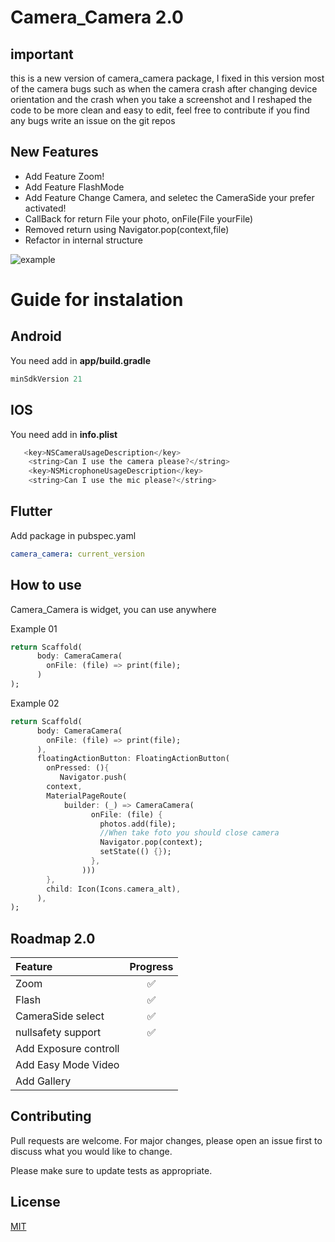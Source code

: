 # Camera_Camera 2.0

## important
this is a new version of camera_camera package, I fixed in this version most of the camera bugs such as when the camera crash after changing device orientation and the crash when you take a screenshot and I reshaped the code to be more clean and easy to edit, feel free to contribute if you find any bugs write an issue on the git repos 
## New Features

- Add Feature Zoom!
- Add Feature FlashMode
- Add Feature Change Camera, and seletec the CameraSide your prefer activated!
- CallBack for return File your photo, onFile(File yourFile)
- Removed return using Navigator.pop(context,file)
- Refactor in internal structure

![example](https://i.imgur.com/CWbwCoH.png=200x200)

# Guide for instalation

## Android

You need add in **app/build.gradle**

```dart
minSdkVersion 21
```

## IOS

You need add in **info.plist**

```dart
   <key>NSCameraUsageDescription</key>
    <string>Can I use the camera please?</string>
    <key>NSMicrophoneUsageDescription</key>
    <string>Can I use the mic please?</string>
```

## Flutter

Add package in pubspec.yaml

```yaml
camera_camera: current_version
```

## How to use

Camera_Camera is widget, you can use anywhere

Example 01

```dart
return Scaffold(
      body: CameraCamera(
        onFile: (file) => print(file);
      )
);
```

Example 02

```dart
return Scaffold(
      body: CameraCamera(
        onFile: (file) => print(file);
      ),
      floatingActionButton: FloatingActionButton(
        onPressed: (){
           Navigator.push(
        context,
        MaterialPageRoute(
            builder: (_) => CameraCamera(
                  onFile: (file) {
                    photos.add(file);
                    //When take foto you should close camera
                    Navigator.pop(context);
                    setState(() {});
                  },
                )))
        },
        child: Icon(Icons.camera_alt),
      ),
);
```

## Roadmap 2.0

| Feature               | Progress |
| :-------------------- | :------: |
| Zoom                  |    ✅    |
| Flash                 |    ✅    |
| CameraSide select     |    ✅    |
| nullsafety support    |    ✅    |
| Add Exposure controll |          |
| Add Easy Mode Video   |          |
| Add Gallery           |          |

## Contributing

Pull requests are welcome. For major changes, please open an issue first to discuss what you would like to change.

Please make sure to update tests as appropriate.

## License

[MIT](https://choosealicense.com/licenses/mit/)
